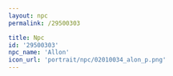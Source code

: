 ```yaml
---
layout: npc
permalink: /29500303

title: Npc
id: '29500303'
npc_name: 'Allon'
icon_url: 'portrait/npc/02010034_alon_p.png'
---
```

